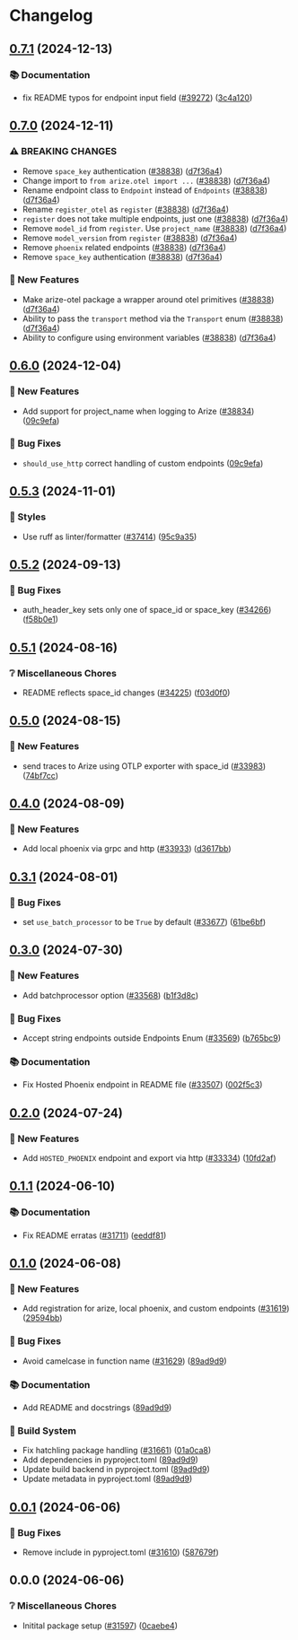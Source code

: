 # Changelog

## [0.7.1](https://github.com/Arize-ai/arize/compare/arize-otel-python/v0.7.0...arize-otel-python/v0.7.1) (2024-12-13)


### 📚 Documentation

* fix README typos for endpoint input field ([#39272](https://github.com/Arize-ai/arize/issues/39272)) ([3c4a120](https://github.com/Arize-ai/arize/commit/3c4a120fd3ec6b9b8884542e707c781ddb600d68))

## [0.7.0](https://github.com/Arize-ai/arize/compare/arize-otel-python/v0.6.0...arize-otel-python/v0.7.0) (2024-12-11)


### ⚠ BREAKING CHANGES

* Remove `space_key` authentication ([#38838](https://github.com/Arize-ai/arize/issues/38838)) ([d7f36a4](https://github.com/Arize-ai/arize/commit/d7f36a42bbef79d686931ac2e8b5ceb324a8c7ff))
* Change import to `from arize.otel import ...` ([#38838](https://github.com/Arize-ai/arize/issues/38838)) ([d7f36a4](https://github.com/Arize-ai/arize/commit/d7f36a42bbef79d686931ac2e8b5ceb324a8c7ff))
* Rename endpoint class to `Endpoint` instead of `Endpoints` ([#38838](https://github.com/Arize-ai/arize/issues/38838)) ([d7f36a4](https://github.com/Arize-ai/arize/commit/d7f36a42bbef79d686931ac2e8b5ceb324a8c7ff))
* Rename `register_otel` as `register` ([#38838](https://github.com/Arize-ai/arize/issues/38838)) ([d7f36a4](https://github.com/Arize-ai/arize/commit/d7f36a42bbef79d686931ac2e8b5ceb324a8c7ff))
* `register` does not take multiple endpoints, just one ([#38838](https://github.com/Arize-ai/arize/issues/38838)) ([d7f36a4](https://github.com/Arize-ai/arize/commit/d7f36a42bbef79d686931ac2e8b5ceb324a8c7ff))
* Remove `model_id` from `register`. Use `project_name` ([#38838](https://github.com/Arize-ai/arize/issues/38838)) ([d7f36a4](https://github.com/Arize-ai/arize/commit/d7f36a42bbef79d686931ac2e8b5ceb324a8c7ff))
* Remove `model_version` from `register` ([#38838](https://github.com/Arize-ai/arize/issues/38838)) ([d7f36a4](https://github.com/Arize-ai/arize/commit/d7f36a42bbef79d686931ac2e8b5ceb324a8c7ff))
* Remove `phoenix` related endpoints ([#38838](https://github.com/Arize-ai/arize/issues/38838)) ([d7f36a4](https://github.com/Arize-ai/arize/commit/d7f36a42bbef79d686931ac2e8b5ceb324a8c7ff))
* Remove `space_key` authentication ([#38838](https://github.com/Arize-ai/arize/issues/38838)) ([d7f36a4](https://github.com/Arize-ai/arize/commit/d7f36a42bbef79d686931ac2e8b5ceb324a8c7ff))

### 🎁 New Features

* Make arize-otel package a wrapper around otel primitives ([#38838](https://github.com/Arize-ai/arize/issues/38838)) ([d7f36a4](https://github.com/Arize-ai/arize/commit/d7f36a42bbef79d686931ac2e8b5ceb324a8c7ff))
* Ability to pass the `transport` method via the `Transport` enum ([#38838](https://github.com/Arize-ai/arize/issues/38838)) ([d7f36a4](https://github.com/Arize-ai/arize/commit/d7f36a42bbef79d686931ac2e8b5ceb324a8c7ff))
* Ability to configure using environment variables ([#38838](https://github.com/Arize-ai/arize/issues/38838)) ([d7f36a4](https://github.com/Arize-ai/arize/commit/d7f36a42bbef79d686931ac2e8b5ceb324a8c7ff))

## [0.6.0](https://github.com/Arize-ai/arize/compare/arize-otel-python/v0.5.3...arize-otel-python/v0.6.0) (2024-12-04)


### 🎁 New Features

* Add support for project_name when logging to Arize ([#38834](https://github.com/Arize-ai/arize/issues/38834)) ([09c9efa](https://github.com/Arize-ai/arize/commit/09c9efad726f4d39ee11074123baf80805389650))


### 🐛 Bug Fixes

* `should_use_http` correct handling of custom endpoints ([09c9efa](https://github.com/Arize-ai/arize/commit/09c9efad726f4d39ee11074123baf80805389650))

## [0.5.3](https://github.com/Arize-ai/arize/compare/arize-otel-python/v0.5.2...arize-otel-python/v0.5.3) (2024-11-01)


### 🎨 Styles

* Use ruff as linter/formatter ([#37414](https://github.com/Arize-ai/arize/issues/37414)) ([95c9a35](https://github.com/Arize-ai/arize/commit/95c9a35a83654ac8847461bf2cbbb063e0abdcd8))

## [0.5.2](https://github.com/Arize-ai/arize/compare/arize-otel-python/v0.5.1...arize-otel-python/v0.5.2) (2024-09-13)
 

### 🐛 Bug Fixes

* auth_header_key sets only one of space_id or space_key ([#34266](https://github.com/Arize-ai/arize/issues/34266)) ([f58b0e1](https://github.com/Arize-ai/arize/commit/f58b0e1142a93e2a3eb59e5418741351242871a0))

## [0.5.1](https://github.com/Arize-ai/arize/compare/arize-otel-python/v0.5.0...arize-otel-python/v0.5.1) (2024-08-16)


### ❔ Miscellaneous Chores

* README reflects space_id changes ([#34225](https://github.com/Arize-ai/arize/issues/34225)) ([f03d0f0](https://github.com/Arize-ai/arize/commit/f03d0f0744066eb16cbf6eeda36e91be1460f5b7))

## [0.5.0](https://github.com/Arize-ai/arize/compare/arize-otel-python/v0.4.0...arize-otel-python/v0.5.0) (2024-08-15)


### 🎁 New Features

* send traces to Arize using OTLP exporter with space_id ([#33983](https://github.com/Arize-ai/arize/issues/33983)) ([74bf7cc](https://github.com/Arize-ai/arize/commit/74bf7cc905b9ac0a0fca603eb45ada1ee5a27386))

## [0.4.0](https://github.com/Arize-ai/arize/compare/arize-otel-python/v0.3.1...arize-otel-python/v0.4.0) (2024-08-09)


### 🎁 New Features

* Add local phoenix via grpc and http ([#33933](https://github.com/Arize-ai/arize/issues/33933)) ([d3617bb](https://github.com/Arize-ai/arize/commit/d3617bbca3fe438bcf20961ed2f2e6908cfc43c7))

## [0.3.1](https://github.com/Arize-ai/arize/compare/arize-otel-python/v0.3.0...arize-otel-python/v0.3.1) (2024-08-01)


### 🐛 Bug Fixes

* set `use_batch_processor` to be `True` by default ([#33677](https://github.com/Arize-ai/arize/issues/33677)) ([61be6bf](https://github.com/Arize-ai/arize/commit/61be6bf90af1ac167de99019ce546cbfe0974acf))

## [0.3.0](https://github.com/Arize-ai/arize/compare/arize-otel-python/v0.2.0...arize-otel-python/v0.3.0) (2024-07-30)


### 🎁 New Features

* Add batchprocessor option ([#33568](https://github.com/Arize-ai/arize/issues/33568)) ([b1f3d8c](https://github.com/Arize-ai/arize/commit/b1f3d8ce3e20e2a84bfe44ec3bfa058700662a5b))


### 🐛 Bug Fixes

* Accept string endpoints outside Endpoints Enum ([#33569](https://github.com/Arize-ai/arize/issues/33569)) ([b765bc9](https://github.com/Arize-ai/arize/commit/b765bc9b1b42839d271c4ca23ecfc10440ecc920))


### 📚 Documentation

* Fix Hosted Phoenix endpoint in README file ([#33507](https://github.com/Arize-ai/arize/issues/33507)) ([002f5c3](https://github.com/Arize-ai/arize/commit/002f5c335a4ee2fddcd03c9769f0120a14b1aff4))

## [0.2.0](https://github.com/Arize-ai/arize/compare/arize-otel-python/v0.1.1...arize-otel-python/v0.2.0) (2024-07-24)


### 🎁 New Features

* Add `HOSTED_PHOENIX` endpoint and export via http ([#33334](https://github.com/Arize-ai/arize/issues/33334)) ([10fd2af](https://github.com/Arize-ai/arize/commit/10fd2af5b5bb1124fd32378eeee001ecbd3ab20b))

## [0.1.1](https://github.com/Arize-ai/arize/compare/arize-otel-python/v0.1.0...arize-otel-python/v0.1.1) (2024-06-10)


### 📚 Documentation

* Fix README erratas ([#31711](https://github.com/Arize-ai/arize/issues/31711)) ([eeddf81](https://github.com/Arize-ai/arize/commit/eeddf819389256049b510d1e8d1ab99b08d12b8e))

## [0.1.0](https://github.com/Arize-ai/arize/compare/arize-otel-python/v0.0.1...arize-otel-python/v0.1.0) (2024-06-08)


### 🎁 New Features

* Add registration for arize, local phoenix, and custom endpoints ([#31619](https://github.com/Arize-ai/arize/issues/31619)) ([29594bb](https://github.com/Arize-ai/arize/commit/29594bb1b7918d6633633c039fcceb6857d01f80))


### 🐛 Bug Fixes

* Avoid camelcase in function name ([#31629](https://github.com/Arize-ai/arize/issues/31629)) ([89ad9d9](https://github.com/Arize-ai/arize/commit/89ad9d97d608dfa61b57366f4cb062b88baf0ef6))


### 📚 Documentation

* Add README and docstrings ([89ad9d9](https://github.com/Arize-ai/arize/commit/89ad9d97d608dfa61b57366f4cb062b88baf0ef6))


### 🔧 Build System

* Fix hatchling package handling ([#31661](https://github.com/Arize-ai/arize/issues/31661)) ([01a0ca8](https://github.com/Arize-ai/arize/commit/01a0ca8939d5325ce7eaf71fd7c7d5f83c8959cb))
* Add dependencies in pyproject.toml ([89ad9d9](https://github.com/Arize-ai/arize/commit/89ad9d97d608dfa61b57366f4cb062b88baf0ef6))
* Update build backend in pyproject.toml ([89ad9d9](https://github.com/Arize-ai/arize/commit/89ad9d97d608dfa61b57366f4cb062b88baf0ef6))
* Update metadata in pyproject.toml ([89ad9d9](https://github.com/Arize-ai/arize/commit/89ad9d97d608dfa61b57366f4cb062b88baf0ef6))

## [0.0.1](https://github.com/Arize-ai/arize/compare/arize-otel-python/v0.0.0...arize-otel-python/v0.0.1) (2024-06-06)


### 🐛 Bug Fixes

* Remove include in pyproject.toml ([#31610](https://github.com/Arize-ai/arize/issues/31610)) ([587679f](https://github.com/Arize-ai/arize/commit/587679f276501c9a789a204975111e3e40452ba0))

## 0.0.0 (2024-06-06)


### ❔ Miscellaneous Chores

* Initital package setup ([#31597](https://github.com/Arize-ai/arize/issues/31597)) ([0caebe4](https://github.com/Arize-ai/arize/commit/0caebe4e51883fdc2d6e61b06fe427eab0403390))
